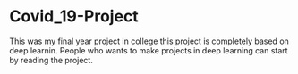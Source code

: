 # Covid_19-Project
This was my final year project in college
this project is completely based on deep learnin.
People who wants to make projects in deep  learning can start by reading the project.
